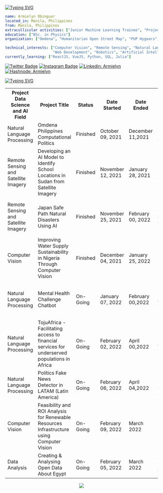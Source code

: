 

[![Typing SVG](https://readme-typing-svg.herokuapp.com?color=%2336BCF7&size=26&vCenter=true&lines=Hello+there!+)](https://git.io/typing-svg)


```yaml
name: Armielyn Obinguar
located_in: Manila, Philippines
from: Manila, Philippines
extracullicular activities: ["Junior Machine Learning Trainee", "Project Collaborator", "OSM Champion Community Project Leader Trainee"] 
education: ["BSc. in Physics"]
organization: ["Omdena", "Humanitarian Open Street Map", "PUP Hygears", "Smart CT+BNHR"

technical_interests: ["Computer Vision", "Remote Sensing", "Natural Language Processing", 
                      "Web Development", "Robotics", "Artificial Intelligence and Data Science" ]
currently_learning: ["ReactJS, VueJS, Python, SQL, Julia"]


```

       
 [![Twitter Badge](https://img.shields.io/badge/-@ArmlynObngr-1ca0f1?style=flat-square&labelColor=1ca0f1&logo=twitter&logoColor=white&link=https://twitter.com/ArmlynObngr)](https://twitter.com/ArmlynObngr)  [![Instagram Badge](https://img.shields.io/badge/-@aemytech-D7008A?style=flat-square&labelColor=D7008A&logo=Instagram&logoColor=white&link=https://www.instagram.com/aemytech/)](https://www.instagram.com/aemytech/)
[![Linkedin: Armielyn](https://img.shields.io/badge/-Armielyn-blue?style=flat-square&logo=Linkedin&logoColor=white&link=https://www.linkedin.com/in/armielyn-obinguar-9229561b0/)](https://www.linkedin.com/in/armielyn-obinguar-9229561b0/)
[![Hashnode: Armielyn](https://img.shields.io/badge/-Armielyn-blue?style=flat-square&logo=Hashnode&logoColor=white&link=https://armielyntech.hashnode.dev/)](https://armielyntech.hashnode.dev/)

    



[![Typing SVG](https://readme-typing-svg.herokuapp.com?color=%2336BCF7&size=26&vCenter=true&lines=Check+out+and+see+my+projects+so+far)](https://git.io/typing-svg) 

<table>
  <tr>
    <th>Project Data Science and AI Field</th>
    <th>Project Title</th>
    <th>Status</th>
    <th>Date Started</th>
    <th>Date Ended</th>
    <th>Omdena Chatper</th>
    <th> Role </th>
    
  </tr>
  <tr>
    <td>Natural Language Processing </td>
    <td> Omdena Philippines Computational Politics </td>
    <td>Finished</td>
    <td>October 09, 2021 </td>
    <td>December 11,2021</th>
    <td>Omdena Philippines Chapter </th>
    <td> Task Member, Project Collaborator </td>
  </tr>
  <tr>
    <td>Remote Sensing and Satellite Imagery</td>
    <td>Developing an AI Model to Identify School Locations in Sudan from Satellite Imagery</td>
    <td>Finished</td>
    <td>November 12, 2021 </td>
    <td>January 28, 2021</th>
      <td>Omdena Sudan Chapter </th>
      <td> Task Manager, Junior Machine Learning Engineer </td>
  </tr>
   <td>Remote Sensing and Satellite Imagery</td>
    <td>Japan Safe Path Natural Disasters Using AI</td>
    <td>Finished</td>
    <td>November 25, 2021 </td>
    <td>February 00, 2022</th>
    <td>Omdena Japan Chapter </th>
     <td> Task Manager, Junior Machine Learning Engineer </td>
  </tr>
   </tr>
   <td>Computer Vision</td>
    <td>Improving Water Supply Sustainability in Nigeria Through Computer Vision</td>
    <td>Finished</td>
    <td>December 04, 2021 </td>
    <td>January 25, 2022</th>
    <td>Omdena Nigeria Chapter  </th>
     <td> Task Manager, Junior Machine Learning Engineer </td>
  </tr>
   <tr>
   <td>Natural Language Processing</td>
    <td>Mental Health Challenge Chatbot</td>
    <td>On-Going</td>
    <td>January 07, 2022 </td>
    <td>February  00,2022</th>
    <td>Omdena Australia Chapter  </th>
     <td> Task Member, Junior Machine Learning Engineer </td>
  </tr>
    <td>Natural Language Processing</td>
    <td>TojuAfrica - Facilitating access to financial services for underserved populations in Africa </td>
    <td>On-Going</td>
    <td>February 02, 2022 </td>
    <td>April  00,2022</th>
    <td>Omdena Africa Chapter  </th>
     <td> Machine Learning Engineer </td>
     </tr>
    <td>Natural Language Processing</td>
    <td>Politics Fake News Detector in LATAM (Latin America) </td>
    <td>On-Going</td>
    <td>February 06, 2022 </td>
    <td>April 04,2022</th>
    <td>EAFIT University, Colombia Chapter </th>
     <td> Machine Learning Engineer </td>
     </tr>
     <td>Computer Vision</td>
    <td>Feasibility and ROI Analysis for Renewable Resources Infrastructure using Computer Vision </td>
    <td>On-Going</td>
    <td>February 09, 2022 </td>
    <td>March 2022</th>
    <td> Omdena Hamburg, Germany Chapter
     <td> Machine Learning Engineer </td>
     </tr> 
     <td>Data Analysis</td>
    <td>Creating & Analysing Open Data About Egypt </td>
    <td>On-Going</td>
    <td>February 05, 2022 </td>
    <td>March 2022</th>
    <td> Giza, Egypt Chapter </td>
     <td> Machine Learning Engineer </td>
</table>



<p align="center">
  <img src="https://capsule-render.vercel.app/api?type=waving&color=gradient&height=60&section=footer"/>
</p>





